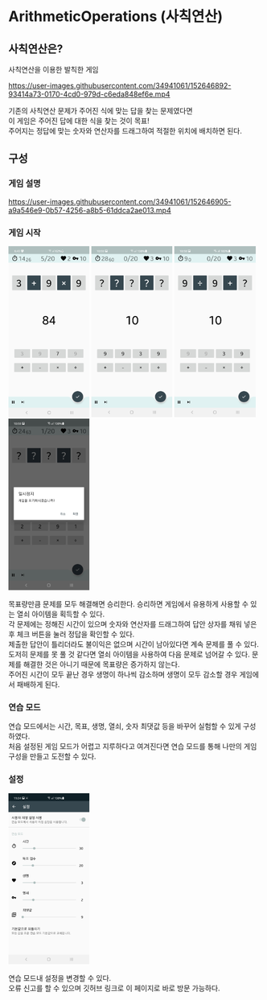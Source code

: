 # ArithmeticOperations (사칙연산)

## 사칙연산은?
사칙연산을 이용한 발칙한 게임  


https://user-images.githubusercontent.com/34941061/152646892-93414a73-0170-4cd0-979d-c6eda848ef6e.mp4


기존의 사칙연산 문제가 주어진 식에 맞는 답을 찾는 문제였다면  
이 게임은 주어진 답에 대한 식을 찾는 것이 목표!  
주어지는 정답에 맞는 숫자와 연산자를 드래그하여 적절한 위치에 배치하면 된다.

## 구성
### 게임 설명

https://user-images.githubusercontent.com/34941061/152646905-a9a546e9-0b57-4256-a8b5-61ddca2ae013.mp4

### 게임 시작
<img alt="게임 캡처1" src="media/game1.jpg" width="32%"/> <img alt="게임 캡처2" src="media/game2.jpg" width="32%"/> <img alt="게임 캡처3" src="media/game3.jpg" width="32%"/> <img alt="게임 캡처4" src="media/game4.jpg" width="32%"/>  

목표량만큼 문제를 모두 해결해면 승리한다. 승리하면 게임에서 유용하게 사용할 수 있는 열쇠 아이템을 획득할 수 있다.  
각 문제에는 정해진 시간이 있으며 숫자와 연산자를 드래그하여 답안 상자를 채워 넣은 후 체크 버튼을 눌러 정답을 확인할 수 있다.  
제출한 답안이 틀리더라도 불이익은 없으며 시간이 남아있다면 계속 문제를 풀 수 있다.  
도저히 문제를 못 풀 것 같다면 열쇠 아이템을 사용하여 다음 문제로 넘어갈 수 있다. 문제를 해결한 것은 아니기 때문에 목표량은 증가하지 않는다.  
주어진 시간이 모두 끝난 경우 생명이 하나씩 감소하며 생명이 모두 감소할 경우 게임에서 패배하게 된다.

### 연습 모드

연습 모드에서는 시간, 목표, 생명, 열쇠, 숫자 최댓값 등을 바꾸어 실험할 수 있게 구성하였다.  
처음 설정된 게임 모드가 어렵고 지루하다고 여겨진다면 연습 모드를 통해 나만의 게임 구성을 만들고 도전할 수 있다.

### 설정
<img alt="설정 캡처" src="media/settings.jpg" width="32%"/>

연습 모드내 설정을 변경할 수 있다.  
오류 신고를 할 수 있으며 깃허브 링크로 이 페이지로 바로 방문 가능하다.  
